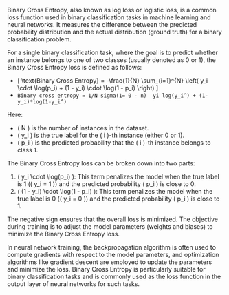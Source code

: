 Binary Cross Entropy, also known as log loss or logistic loss, is a common loss function used in binary classification tasks in machine learning and neural networks. It measures the difference between the predicted probability distribution and the actual distribution (ground truth) for a binary classification problem.

For a single binary classification task, where the goal is to predict whether an instance belongs to one of two classes (usually denoted as 0 or 1), the Binary Cross Entropy loss is defined as follows:

- \[ \text{Binary Cross Entropy} = -\frac{1}{N} \sum_{i=1}^{N} \left( y_i \cdot \log(p_i) + (1 - y_i) \cdot \log(1 - p_i) \right) \]
- `Binary cross entropy = 1/N sigma(1= 0 - n)  yi log(y_i^) + (1-y_i)*log(1-y_i^)`

Here:
- \( N \) is the number of instances in the dataset.
- \( y_i \) is the true label for the \( i \)-th instance (either 0 or 1).
- \( p_i \) is the predicted probability that the \( i \)-th instance belongs to class 1.

The Binary Cross Entropy loss can be broken down into two parts:
1. \( y_i \cdot \log(p_i) \): This term penalizes the model when the true label is 1 (\( y_i = 1 \)) and the predicted probability \( p_i \) is close to 0.
2. \( (1 - y_i) \cdot \log(1 - p_i) \): This term penalizes the model when the true label is 0 (\( y_i = 0 \)) and the predicted probability \( p_i \) is close to 1.

The negative sign ensures that the overall loss is minimized. The objective during training is to adjust the model parameters (weights and biases) to minimize the Binary Cross Entropy loss.

In neural network training, the backpropagation algorithm is often used to compute gradients with respect to the model parameters, and optimization algorithms like gradient descent are employed to update the parameters and minimize the loss. Binary Cross Entropy is particularly suitable for binary classification tasks and is commonly used as the loss function in the output layer of neural networks for such tasks.